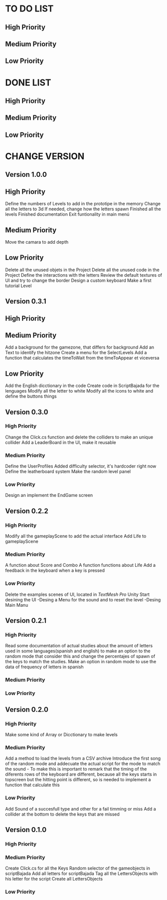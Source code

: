 # TO DO LIST
## High Priority
## Medium Priority
## Low Priority
# DONE LIST
## High Priority
## Medium Priority
## Low Priority


# CHANGE VERSION
## Version 1.0.0
## High Priority
Define the numbers of Levels to add in the prototipe in the memory
Change all the letters to 3d
If needed, change how the letters spawn
Finished all the levels
Finished documentation
Exit funtionality in main menú
## Medium Priority
Move the camara to add depth
## Low Priority
Delete all the unused objets in the Project
Delete all the unused code in the Project
Define the interactions with the letters
Review the default textures of UI and try to change the border
Design a custom keyboard
Make a first tutorial Level
## Version 0.3.1
## High Priority
## Medium Priority
Add a background for the gamezone, that differs for background
Add an Text to identify the hitzone
Create a menu for the SelectLevels
Add a function that calculates the timeToWait from the timeToAppear et viceversa
## Low Priority
Add the English dicctionary in the code
Create code in ScriptBajada for the lenguages
Modify all the letter to white
Modify all the icons to white and define the buttons things

## Version 0.3.0
### High Priority
Change the Click.cs function and delete the colliders to make an unique collider
Add a LeaderBoard in the UI, make it reusable
### Medium Priority
Define the UserProfiles
Added difficulty selector, it's hardcoder right now
Define the leatherboard system
Make the random level panel
### Low Priority
Design an implement the EndGame screen

## Version 0.2.2
### High Priority
Modify all the gameplayScene to add the actual interface
Add Life to gameplayScene
### Medium Priority
A function about Score and Combo
A function functions about Life
Add a feedback in the keyboard when a key is pressed
### Low Priority
Delete the examples scenes of UI, located in *TextMesh Pro* Unity
Start desining the UI
    -Desing a Menu for the sound and to reset the level
    -Desing Main Manu
	
## Version 0.2.1
### High Priority
Read some documentation of actual studies about the amount of letters used in some languages(spanish and english) to make an option to the random mode that consider this and change the percentajes of spawn of the keys to match the studies.
Make an option in random mode to use the data of frequency of letters in spanish
### Medium Priority
### Low Priority

## Version 0.2.0
### High Priority
Make some kind of Array or Dicctionary to make levels
### Medium Priority
Add a method to load the levels from a CSV archive
Introduce the first song of the random mode and addecuate the actual script for the mode to match the sound
    - To make this is important to remark that the timing of the diferents rows of the keyboard are different, because all the keys starts in topscreen but the hitting point is different, so is needed to implement a function that calculate this
### Low Priority
Add Sound of a succesfull type and other for a fail timming or miss
Add a collider at the bottom to delete the keys that are missed

## Version 0.1.0 

### High Priority

### Medium Priority
Create Click.cs for all the Keys
Random selector of the gameobjects in scriptBajada
Add all letters for scriptBajada
Tag all the LettersObjects with his letter for the script
Create all LettersObjects

### Low Priority

